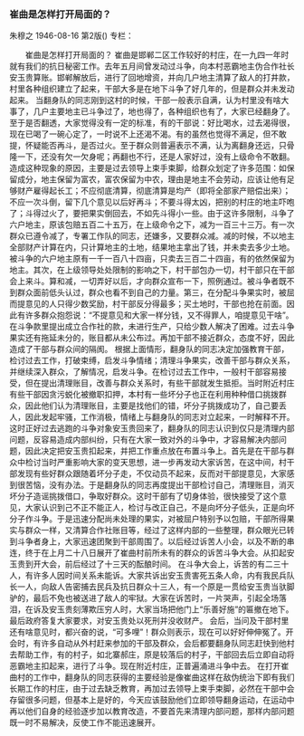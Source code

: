 ### 崔曲是怎样打开局面的？
朱穆之
1946-08-16
第2版()
专栏：

　　崔曲是怎样打开局面的？
    崔曲是邯郸二区工作较好的村庄，在一九四一年时就有我们的抗日秘密工作。去年五月间曾发动过斗争，向本村恶霸地主伪合作社长安玉贵算账。邯郸解放后，进行了回地增资，并向几户地主清算了敌人的打井款，村里各种组织建立了起来，干部大多是在地下斗争了好几年的，但是群众并未发动起来。
    当翻身队的同志刚到这村的时候，干部一般表示自满，认为村里没有啥大事了，几户主要地主已斗争过了，地也得了，各种组织也有了，大家已经翻身了。至于是否翻透，大家觉得没有一定的标准，有的干部说：好比喝水，过去渴得很，现在已喝了一碗心定了，一时说不上还渴不渴。有的虽然也觉得不满足，但不敢提，怀疑能否再斗，是否过火。至于群众则普遍表示不满，认为离翻身还远，只骨隆一下，还没有欠一欠身呢；再翻也不行，还是人家好过，没有上级命令不敢翻。
    造成这种现象的原因，主要是过去领导上束手束脚，给群众划定了许多范围：如保留成分，地主保留为富农，富农保留为中农，理由是地主不会劳动，应该让他有足够财产雇得起长工；不应彻底清算，彻底清算是均产（即将全部家产赔偿出来）；不应一次斗倒，留下几个意见以后好再斗；不要斗得太凶，把别的村庄的地主吓咆了；斗得过火了，要把果实倒回去，不如先斗得小一些。由于这许多限制，斗争了六户地主，原该包赔五百二十五万，在上级命令之下，减为一百三十三万。有一次群众已遵令减了，专署工作队的同志，还嫌多，又要群众减。减的时候，不以地主全部财产计算在内，只计算地主的土地，结果地主拿出了钱，并未卖去多少土地。被斗争的六户地主原有一千一百八十四亩，只卖去三百二十四亩，有的依然保留为地主。其次，在上级领导处处限制的影响之下，村干部包办一切，村干部只在干部会上来斗。算和减，一切弄好以后，才向群众宣布一下，照例通过。被斗争者既不到群众面前低头认过，群众也看不到自己的力量。第三，在分配斗争果实时，被屈而提意见的人只得少数奖励，村干部反分得最多；买土地时，干部也抢在前面。因此有许多群众抱怨说：“不提意见和大家一样分钱，又不得罪人，咱提意见干啥”。在斗争款里提出成立合作社的款，未进行生产，只给少数人解决了困难。过去斗争果实还有拖延未分的，账目都从未公布过。再加干部不接近群众，态度不好，因此造成了干部与群众间的隔阂。
    根据上面情形，翻身队的同志决定加强教育干部，检讨过去工作，打破束缚，启发斗争情绪；清理斗争果实，改善干部与群众关系，并继续深入群众，了解情况，启发斗争。在检讨过去工作中，一般村干部容易接受，但在提出清理账目，改善与群众关系时，有些干部就发生抵拒。当时附近村庄有些干部因贪污蜕化被撤职扣押，本村有一些坏分子也正在利用种种借口挑拨群众，因此他们认为清理账目，主要是找他们的错，坏分子挑拨成功了，自己要丢人，因此发起牢骚，工作消极，情绪上与翻身队的同志对立起来，一时解释不开。
    这时正好过去逃跑的斗争对象安玉贵回来了，翻身队的同志认识到仅只是清理内部问题，反容易造成内部纠纷，只有在大家一致对外的斗争中，才容易解决内部问题，因此决定把安玉贵扣起来，并把工作重点放在布置斗争上。首先是在干部与群众中检讨当时严重影响大家的变天思想，进一步再发动大家诉苦，在这中间，村干部发现有些好群众跟随着坏分子走，不仅动员不起来，反而对干部提意见，大家感到很苦恼，没有办法。于是翻身队的同志再度提出干部检讨自己，清理账目，消灭坏分子造谣挑拨借口，争取好群众。这时干部有了切身体验，很快接受了这个意见，大家认识到己不正不能正人，检讨与改正自己，不是向坏分子低头，正是向坏分子作斗争。于是迅速分配尚未处理的果实，对被屈户特别予以包赔，干部所得果实与群众一样，又清算合作社账目等，经过了这样内部的一些整理，群众眼光已转到斗争者身上，大家迅速团聚到干部周围了。以后经过诉苦人小会，以及不断的串连，终于在上月二十八日展开了崔曲村前所未有的群众的诉苦斗争大会。从扣起安玉贵到开大会，前后经过了十三天的酝酿时间。
    在斗争大会上，诉苦的有二三十人，有许多人因时间关系未能诉。大家共诉出安玉贵害死五条人命，内有我民兵队长一人，向敌人告密捕去民兵及抗日群众十三人，有一个原是一贯给安玉贵当驮脚驴的，最后不免也被送进了敌人的牢狱。大家在诉苦时，一片哭声，引起全场落泪，在诉及安玉贵刻薄欺压穷人时，大家当场把他门上“乐善好施”的匾撤在地下。最后政府答复大家要求，对安玉贵处以死刑并没收财产。
    会后，当问及干部村里还有啥意见时，都兴奋的说，“可多哩”！群众则表示，现在可以好好伸伸冤了。开会时，有许多自动从外村赶来参加的干部及群众，会后都要翻身队同志赶快到他村去帮助工作，有的村子，如北寨郝庄，原是较落后的村子，干部回去后立即自动将恶霸地主扣起来，进行了斗争。现在附近村庄，正普遍涌进斗争中去。
    在打开崔曲村的工作中，翻身队的同志获得的主要经验是像崔曲这样在敌伪统治下即有我们长期工作的村庄，由于过去缺乏教育，再加过去领导上束手束脚，必然在干部中会存留很多问题，但基本上是好的，今天应该鼓励他们立即领导翻身运动，在运动中再以他们自身的经验逐步加以教育改造，不要首先来清理内部问题，那样内部问题既一时不易解决，反使工作不能迅速展开。
